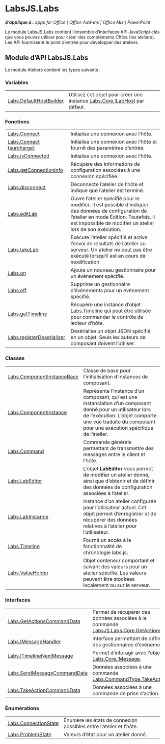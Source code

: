 
# LabsJS.Labs

 _**S’applique à :** apps for Office | Office Add-ins | Office Mix | PowerPoint_

Le module LabsJS.Labs contient l’ensemble d’interfaces API JavaScript clés que vous pouvez utiliser pour créer des compléments Office (les ateliers). Les API fournissent le point d’entrée pour développer des ateliers.

## Module d’API LabsJS.Labs

Le module Ateliers contient les types suivants :


### Variables


|||
|:-----|:-----|
|[Labs.DefaultHostBuilder](../../reference/office-mix/labs.defaulthostbuilder.md)|Utilisez cet objet pour créer une instance [Labs.Core.ILabHost](../../reference/office-mix/labs.core.ilabhost.md) par défaut.|

### Fonctions


|||
|:-----|:-----|
|[Labs.Connect](../../reference/office-mix/labs.connect.md)|Initialise une connexion avec l’hôte.|
|[Labs.Connect (surcharge)](../../reference/office-mix/labs.connect-overload.md)|Initialise une connexion avec l’hôte et fournit des paramètres d’entrée.|
|[Labs.isConnected](../../reference/office-mix/labs.isconnected.md)|Initialise une connexion avec l’hôte.|
|[Labs.getConnectionInfo](../../reference/office-mix/labs.getconnectioninfo.md)|Récupère des informations de configuration associées à une connexion spécifiée.|
|[Labs.disconnect](../../reference/office-mix/labs.disconnect.md)|Déconnecte l’atelier de l’hôte et indique que l’atelier est terminé.|
|[Labs.editLab](../../reference/office-mix/labs.editlab.md)|Ouvre l’atelier spécifié pour le modifier. Il est possible d’indiquer des données de configuration de l’atelier en mode Édition. Toutefois, il est impossible de modifier un atelier lors de son exécution.|
|[Labs.takeLab](../../reference/office-mix/labs.takelab.md)|Exécute l’atelier spécifié et active l’envoi de résultats de l’atelier au serveur. Un atelier ne peut pas être exécuté lorsqu’il est en cours de modification.|
|[Labs.on](../../reference/office-mix/labs.on.md)|Ajoute un nouveau gestionnaire pour un événement spécifié.|
|[Labs.off](../../reference/office-mix/labs.off.md)|Supprime un gestionnaire d’événements pour un événement spécifié.|
|[Labs.getTimeline](../../reference/office-mix/labs.gettimeline.md)|Récupère une instance d’objet [Labs.Timeline](../../reference/office-mix/labs.timeline.md) qui peut être utilisée pour commander le contrôle de lecteur d’hôte.|
|[Labs.registerDeserializer](../../reference/office-mix/labs.registerdeserializer.md)|Désérialise un objet JSON spécifié en un objet. Seuls les auteurs de composant doivent l’utiliser.|

### Classes


|||
|:-----|:-----|
|[Labs.ComponentInstanceBase](../../reference/office-mix/labs.componentinstancebase.md)|Classe de base pour l’initialisation d’instances de composant.|
|[Labs.ComponentInstance](../../reference/office-mix/labs.componentinstance.md)|Représente l’instance d’un composant, qui est une instanciation d’un composant donné pour un utilisateur lors de l’exécution. L’objet comporte une vue traduite du composant pour une exécution spécifique de l’atelier.|
|[Labs.Command](../../reference/office-mix/labs.command.md)|Commande générale permettant de transmettre des messages entre le client et l’hôte.|
|[Labs.LabEditor](../../reference/office-mix/labs.labeditor.md)|L’objet **LabEditor** vous permet de modifier un atelier donné, ainsi que d’obtenir et de définir des données de configuration associées à l’atelier.|
|[Labs.LabInstance](../../reference/office-mix/labs.labinstance.md)|Instance d’un atelier configurée pour l’utilisateur actuel. Cet objet permet d’enregistrer et de récupérer des données relatives à l’atelier pour l’utilisateur.|
|[Labs.Timeline](../../reference/office-mix/labs.timeline.md)|Fournit un accès à la fonctionnalité de chronologie labs.js.|
|[Labs.ValueHolder](../../reference/office-mix/labs.valueholder.md)|Objet conteneur comportant et suivant des valeurs pour un atelier spécifié. Les valeurs peuvent être stockées localement ou sur le serveur.|

### Interfaces


|||
|:-----|:-----|
|[Labs.GetActionsCommandData](../../reference/office-mix/labs.getactionscommanddata.md)|Permet de récupérer des données associées à la commande [LabsJS.Labs.Core.GetActions](../../reference/office-mix/labsjs.labs.core.getactions.md).|
|[Labs.IMessageHandler](../../reference/office-mix/labs.imessagehandler.md)|Interface permettant de définir des gestionnaires d’événements.|
|[Labs.ITimelineNextMessage](../../reference/office-mix/labs.itimelinenextmessage.md)|Permet d’interagir avec l’objet [Labs.Core.IMessage](https://msdn.microsoft.com/library/office/mt599680.aspx).|
|[Labs.SendMessageCommandData](../../reference/office-mix/labs.sendmessagecommanddata.md)|Données associées à une commande [Labs.CommandType.TakeAction](https://msdn.microsoft.com/library/office/mt599680.aspx).|
|[Labs.TakeActionCommandData](../../reference/office-mix/labs.takeactioncommanddata.md)|Données associées à une commande de prise d’action.|

### Énumérations


|||
|:-----|:-----|
|[Labs.ConnectionState](../../reference/office-mix/labs.connectionstate.md)|Énumère les états de connexion possibles entre l’atelier et l’hôte.|
|[Labs.ProblemState](../../reference/office-mix/labs.problemstate.md)|Valeurs d’état pour un atelier donné.|
